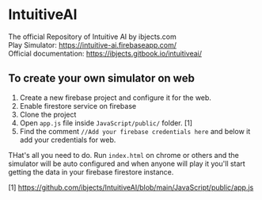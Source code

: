 # IntuitiveAI
The official Repository of Intuitive AI by ibjects.com <br />
Play Simulator: https://intuitive-ai.firebaseapp.com/ <br />
Official documentation: https://ibjects.gitbook.io/intuitiveai/

## To create your own simulator on web
1. Create a new firebase project and configure it for the web.
2. Enable firestore service on firebase
3. Clone the project
4. Open `app.js` file inside `JavaScript/public/` folder. [1]
5. Find the comment `//Add your firebase credentials here` and below it add your credentials for web.

THat's all you need to do. Run `index.html` on chrome or others and the simulator will be auto configured and when anyone will play it you'll start getting the data in your firebase firestore instance.


[1] https://github.com/ibjects/IntuitiveAI/blob/main/JavaScript/public/app.js
